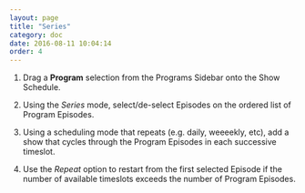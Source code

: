 ```yaml
---
layout: page
title: "Series"
category: doc
date: 2016-08-11 10:04:14
order: 4
---
```


1. Drag a __Program__ selection from the Programs Sidebar onto the Show Schedule. 

1. Using the _Series_ mode, select/de-select Episodes on the ordered list of Program Episodes. 

1. Using a scheduling mode that repeats (e.g. daily, weeeekly, etc), add a show that cycles through the Program Episodes in each successive timeslot. 
1. Use the _Repeat_ option to restart from the first selected Episode if the number of available timeslots exceeds the number of Program Episodes.
